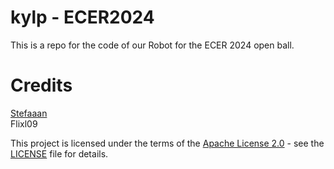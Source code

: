 # kylp - ECER2024

This is a repo for the code of our Robot for the ECER 2024 open ball.

# Credits

[Stefaaan](https://twitter.com/Stefaaan06)  
Flixl09

This project is licensed under the terms of the [Apache License 2.0](https://opensource.org/licenses/Apache-2.0) - see the [LICENSE](LICENSE) file for details.
